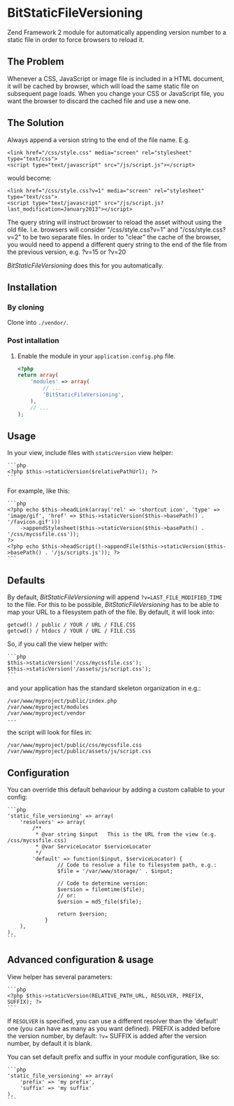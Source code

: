 BitStaticFileVersioning
=======================

Zend Framework 2 module for automatically appending version number to a static file in order to force browsers to reload it.

The Problem
-----------

Whenever a CSS, JavaScript or image file is included in a HTML document, it will be cached by browser, which will load the same static file on subsequent page loads.
When you change your CSS or JavaScript file, you want the browser to discard the cached file and use a new one.

The Solution
------------

Always append a version string to the end of the file name. E.g.

	<link href="/css/style.css" media="screen" rel="stylesheet" type="text/css">
	<script type="text/javascript" src="/js/script.js"></script>

would become:

	<link href="/css/style.css?v=1" media="screen" rel="stylesheet" type="text/css">
	<script type="text/javascript" src="/js/script.js?last_modification=January2013"></script>
	
The query string will instruct browser to reload the asset without using the old file. I.e. browsers will consider "/css/style.css?v=1" and "/css/style.css?v=2" to be two separate files.
In order to "clear" the cache of the browser, you would need to append a different query string to the end of the file from the previous version, e.g. ?v=15 or ?v=20

*BitStaticFileVersioning* does this for you automatically.

Installation
------------

### By cloning

Clone into `./vendor/`.

### Post intallation

1. Enable the module in your `application.config.php` file.

    ```php
    <?php
    return array(
        'modules' => array(
            // ...
            'BitStaticFileVersioning',
        ),
        // ...
    );
    ```

Usage
-----

In your view, include files with `staticVersion` view helper:

	```php
	<?php $this->staticVersion($relativePathUrl); ?>
	```
	
For example, like this:

	```php
	<?php echo $this->headLink(array('rel' => 'shortcut icon', 'type' => 'image/gif', 'href' => $this->staticVersion($this->basePath() . '/favicon.gif')))
		->appendStylesheet($this->staticVersion($this->basePath() . '/css/mycssfile.css'));
	?>
	<?php echo $this->headScript()->appendFile($this->staticVersion($this->basePath() . '/js/scripts.js')); ?>
	```

Defaults
--------

By default, *BitStaticFileVersioning* will append `?v=LAST_FILE_MODIFIED_TIME` to the file. 
For this to be possible,  *BitStaticFileVersioning* has to be able to map your URL to a filesystem path of the file. By default, it will look into:

	getcwd() / public / YOUR / URL / FILE.CSS
	getcwd() / htdocs / YOUR / URL / FILE.CSS

So, if you call the view helper with:

	```php
	$this->staticVersion('/css/mycssfile.css');
	$this->staticVersion('/assets/js/script.css');
	```

and your application has the standard skeleton organization in e.g.:

	/var/www/myproject/public/index.php
	/var/www/myproject/modules
	/var/www/myproject/vendor
	...
	
the script will look for files in:

	/var/www/myproject/public/css/mycssfile.css
	/var/www/myproject/public/assets/js/script.css

Configuration
-------------

You can override this default behaviour by adding a custom callable to your config:

	```php
    'static_file_versioning' => array(
        'resolvers' => array(
        	/**
        	 * @var string $input	This is the URL from the view (e.g. /css/mycssfile.css)
        	 * @var ServiceLocator $serviceLocator
        	 */
            'default' => function($input, $serviceLocator) {
            		// Code to resolve a file to filesystem path, e.g.:
            		$file = '/var/www/storage/' . $input;
                    
                    // Code to determine version:
                    $version = filemtime($file);
                    // or: 
                    $version = md5_file($file);

                    return $version;        
                }
        ),
    ),
    ```

Advanced configuration & usage
------------------------------

View helper has several parameters:

	```php
	<?php $this->staticVersion(RELATIVE_PATH_URL, RESOLVER, PREFIX, SUFFIX); ?>
	```
	
If `RESOLVER` is specified, you can use a different resolver than the 'default' one (you can have as many as you want defined).
PREFIX is added before the version number, by default: `?v=`
SUFFIX is added after the version number, by default it is blank.

You can set default prefix and suffix in your module configuration, like so:

	```php
    'static_file_versioning' => array(
    	'prefix' => 'my prefix',
    	'suffix' => 'my suffix'
    ),
    ```
